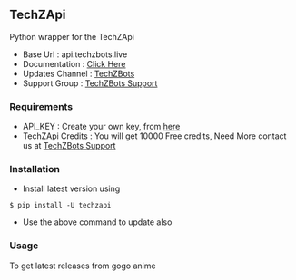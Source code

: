 ## TechZApi

Python wrapper for the TechZApi

- Base Url : api.techzbots.live
- Documentation : [Click Here](https://api.techzbots.live/docs)
- Updates Channel : [TechZBots](https://telegram.me/TechZBots)
- Support Group : [TechZBots Support](https://telegram.me/TechZBots_Support)

### Requirements

- API_KEY : Create your own key, from [here](https://telegram.me/TechZApiBot)
- TechZApi Credits : You will get 10000 Free credits, Need More contact us at [TechZBots Support](https://telegram.me/TechZBots_Support)

### Installation

- Install latest version using
```
$ pip install -U techzapi
```

- Use the above command to update also

### Usage

To get latest releases from gogo anime

```

```